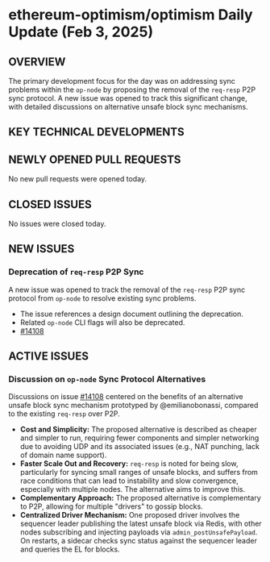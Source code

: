 # ethereum-optimism/optimism Daily Update (Feb 3, 2025)
## OVERVIEW 
The primary development focus for the day was on addressing sync problems within the `op-node` by proposing the removal of the `req-resp` P2P sync protocol. A new issue was opened to track this significant change, with detailed discussions on alternative unsafe block sync mechanisms.

## KEY TECHNICAL DEVELOPMENTS

## NEWLY OPENED PULL REQUESTS
No new pull requests were opened today.

## CLOSED ISSUES
No issues were closed today.

## NEW ISSUES

### Deprecation of `req-resp` P2P Sync
A new issue was opened to track the removal of the `req-resp` P2P sync protocol from `op-node` to resolve existing sync problems.
- The issue references a design document outlining the deprecation.
- Related `op-node` CLI flags will also be deprecated.
- [#14108](https://github.com/ethereum-optimism/optimism/issues/14108)

## ACTIVE ISSUES

### Discussion on `op-node` Sync Protocol Alternatives
Discussions on issue [#14108](https://github.com/ethereum-optimism/optimism/issues/14108) centered on the benefits of an alternative unsafe block sync mechanism prototyped by @emilianobonassi, compared to the existing `req-resp` over P2P.
- **Cost and Simplicity:** The proposed alternative is described as cheaper and simpler to run, requiring fewer components and simpler networking due to avoiding UDP and its associated issues (e.g., NAT punching, lack of domain name support).
- **Faster Scale Out and Recovery:** `req-resp` is noted for being slow, particularly for syncing small ranges of unsafe blocks, and suffers from race conditions that can lead to instability and slow convergence, especially with multiple nodes. The alternative aims to improve this.
- **Complementary Approach:** The proposed alternative is complementary to P2P, allowing for multiple "drivers" to gossip blocks.
- **Centralized Driver Mechanism:** One proposed driver involves the sequencer leader publishing the latest unsafe block via Redis, with other nodes subscribing and injecting payloads via `admin_postUnsafePayload`. On restarts, a sidecar checks sync status against the sequencer leader and queries the EL for blocks.